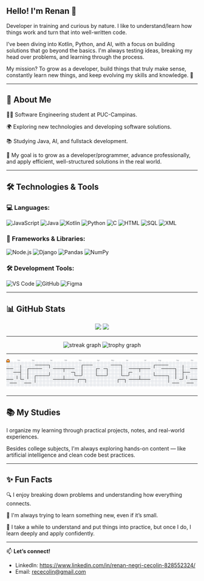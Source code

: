 ## Hello! I'm Renan 👋

Developer in training and curious by nature. I like to understand/learn how things work and turn that into well-written code.

I’ve been diving into Kotlin, Python, and AI, with a focus on building solutions that go beyond the basics. I'm always testing ideas, breaking my head over problems, and learning through the process.

My mission? To grow as a developer, build things that truly make sense, constantly learn new things, and keep evolving my skills and knowledge. 👊

---


## 🧠 About Me

👨‍🎓 Software Engineering student at PUC-Campinas.

🌍 Exploring new technologies and developing software solutions.

📚 Studying Java, AI, and fullstack development.

🎯 My goal is to grow as a developer/programmer, advance professionally, and apply efficient, well-structured solutions in the real world.

---


## 🛠️ Technologies & Tools

### 💻 Languages:
![JavaScript](https://img.shields.io/badge/-JavaScript-F7DF1E?logo=javascript&logoColor=black&style=flat-square)
![Java](https://img.shields.io/badge/-Java-007396?logo=java&logoColor=white&style=flat-square)
![Kotlin](https://img.shields.io/badge/-Kotlin-7F52FF?logo=kotlin&logoColor=white&style=flat-square)
![Python](https://img.shields.io/badge/-Python-3776AB?logo=python&logoColor=white&style=flat-square)
![C](https://img.shields.io/badge/-C-A8B9CC?logo=c&logoColor=black&style=flat-square)
![HTML](https://img.shields.io/badge/-HTML5-E34F26?logo=html5&logoColor=white&style=flat-square)
![SQL](https://img.shields.io/badge/-SQL-4479A1?logo=postgresql&logoColor=white&style=flat-square)
![XML](https://img.shields.io/badge/-XML-FF6600?logo=xml&logoColor=white&style=flat-square)

### 🚀 Frameworks & Libraries:
![Node.js](https://img.shields.io/badge/-Node.js-339933?logo=node.js&logoColor=white&style=flat-square)
![Django](https://img.shields.io/badge/-Django-092E20?logo=django&logoColor=white&style=flat-square)
![Pandas](https://img.shields.io/badge/-Pandas-150458?logo=pandas&logoColor=white&style=flat-square)
![NumPy](https://img.shields.io/badge/-NumPy-013243?logo=numpy&logoColor=white&style=flat-square) 

### 🛠️ Development Tools:
![VS Code](https://img.shields.io/badge/-VS%20Code-007ACC?logo=visual-studio-code&logoColor=white&style=flat-square)
![GitHub](https://img.shields.io/badge/-GitHub-181717?logo=github&logoColor=white&style=flat-square)
![Figma](https://img.shields.io/badge/-Figma-F24E1E?logo=figma&logoColor=white&style=flat-square)

---

## 📊 GitHub Stats

<p align="center">
  <img height="170em" src="https://github-readme-stats.vercel.app/api?username=renancecolin&show_icons=true&theme=radical" />
  <img height="170em" src="https://github-readme-stats.vercel.app/api/top-langs/?username=renancecolin&layout=compact&theme=radical"/>
</p>

---

<div align="center">
  <img src="https://streak-stats.demolab.com?user=renancecolin&locale=pt_BR&mode=daily&theme=dracula&hide_border=false&border_radius=5&order=3" height="150" alt="streak graph"  />
  <img src="https://github-profile-trophy.vercel.app?username=renancecolin&theme=dracula&column=-1&row=1&margin-w=8&margin-h=8&no-bg=false&no-frame=false&order=4" height="150" alt="trophy graph"  />
</div>

---

<picture>
  <source media="(prefers-color-scheme: dark)" srcset="https://raw.githubusercontent.com/renancecolin/renancecolin/output/pacman-contribution-graph-dark.svg">
  <source media="(prefers-color-scheme: light)" srcset="https://raw.githubusercontent.com/renancecolin/renancecolin/output/pacman-contribution-graph.svg">
  <img alt="pacman contribution graph" src="https://raw.githubusercontent.com/renancecolin/renancecolin/output/pacman-contribution-graph.svg">
</picture>


---

## 📚 My Studies

I organize my learning through practical projects, notes, and real-world experiences.

Besides college subjects, I'm always exploring hands-on content — like artificial intelligence and clean code best practices.

---

## ✨ Fun Facts

🔍 I enjoy breaking down problems and understanding how everything connects.

🧠 I'm always trying to learn something new, even if it’s small.

🐢 I take a while to understand and put things into practice, but once I do, I learn deeply and apply confidently.
  
---

📫 **Let’s connect!**
- LinkedIn: https://www.linkedin.com/in/renan-negri-cecolin-828552324/
- Email: rececolin@gmail.com
